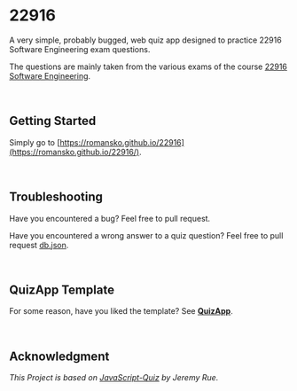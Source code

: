 # 22916

A very simple, probably bugged, web quiz app designed to practice 22916 Software Engineering exam questions.

The questions are mainly taken from the various exams of the course [22916 Software Engineering](https://www.openu.ac.il/courses/22916.htm).

<br/>

## Getting Started

Simply go to [https://romansko.github.io/22916](https://romansko.github.io/22916/).

<br/>

## Troubleshooting

Have you encountered a bug? Feel free to pull request. 

Have you encountered a wrong answer to a quiz question? Feel free to pull request [db.json](https://github.com/Romansko/22916/blob/main/db/db.json).

<br/>

## QuizApp Template

For some reason, have you liked the template? See [**QuizApp**](https://github.com/Romansko/QuizApp).

<br/>


## Acknowledgment 

*This Project is based on [JavaScript-Quiz](https://github.com/jrue/JavaScript-Quiz) by Jeremy Rue.*